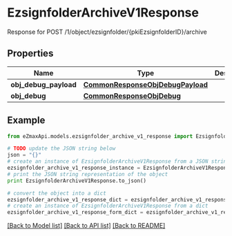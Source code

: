 # EzsignfolderArchiveV1Response

Response for POST /1/object/ezsignfolder/{pkiEzsignfolderID}/archive

## Properties
Name | Type | Description | Notes
------------ | ------------- | ------------- | -------------
**obj_debug_payload** | [**CommonResponseObjDebugPayload**](CommonResponseObjDebugPayload.md) |  | 
**obj_debug** | [**CommonResponseObjDebug**](CommonResponseObjDebug.md) |  | [optional] 

## Example

```python
from eZmaxApi.models.ezsignfolder_archive_v1_response import EzsignfolderArchiveV1Response

# TODO update the JSON string below
json = "{}"
# create an instance of EzsignfolderArchiveV1Response from a JSON string
ezsignfolder_archive_v1_response_instance = EzsignfolderArchiveV1Response.from_json(json)
# print the JSON string representation of the object
print EzsignfolderArchiveV1Response.to_json()

# convert the object into a dict
ezsignfolder_archive_v1_response_dict = ezsignfolder_archive_v1_response_instance.to_dict()
# create an instance of EzsignfolderArchiveV1Response from a dict
ezsignfolder_archive_v1_response_form_dict = ezsignfolder_archive_v1_response.from_dict(ezsignfolder_archive_v1_response_dict)
```
[[Back to Model list]](../README.md#documentation-for-models) [[Back to API list]](../README.md#documentation-for-api-endpoints) [[Back to README]](../README.md)


